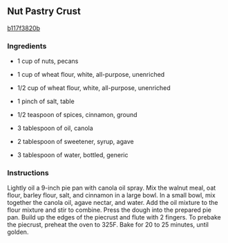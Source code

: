 ## Nut Pastry Crust

[b117f3820b](http://www.epicurious.com/recipes/food/views/nut-pastry-crust-379374)

### Ingredients

 - 1 cup of nuts, pecans

 - 1 cup of wheat flour, white, all-purpose, unenriched

 - 1/2 cup of wheat flour, white, all-purpose, unenriched

 - 1 pinch of salt, table

 - 1/2 teaspoon of spices, cinnamon, ground

 - 3 tablespoon of oil, canola

 - 2 tablespoon of sweetener, syrup, agave

 - 3 tablespoon of water, bottled, generic

### Instructions

Lightly oil a 9-inch pie pan with canola oil spray. Mix the walnut meal, oat flour, barley flour, salt, and cinnamon in a large bowl. In a small bowl, mix together the canola oil, agave nectar, and water. Add the oil mixture to the flour mixture and stir to combine. Press the dough into the prepared pie pan. Build up the edges of the piecrust and flute with 2 fingers. To prebake the piecrust, preheat the oven to 325F. Bake for 20 to 25 minutes, until golden.